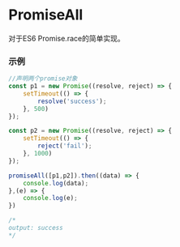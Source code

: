 # PromiseAll

对于ES6 Promise.race的简单实现。


### 示例
```typescript
//声明两个promise对象
const p1 = new Promise((resolve, reject) => {
    setTimeout(() => {
        resolve('success');
    }, 500)
});

const p2 = new Promise((resolve, reject) => {
    setTimeout(() => {
        reject('fail');
    }, 1000)
});

promiseAll([p1,p2]).then((data) => {
    console.log(data);
},(e) => {
    console.log(e);
})

/*
output: success
*/
```